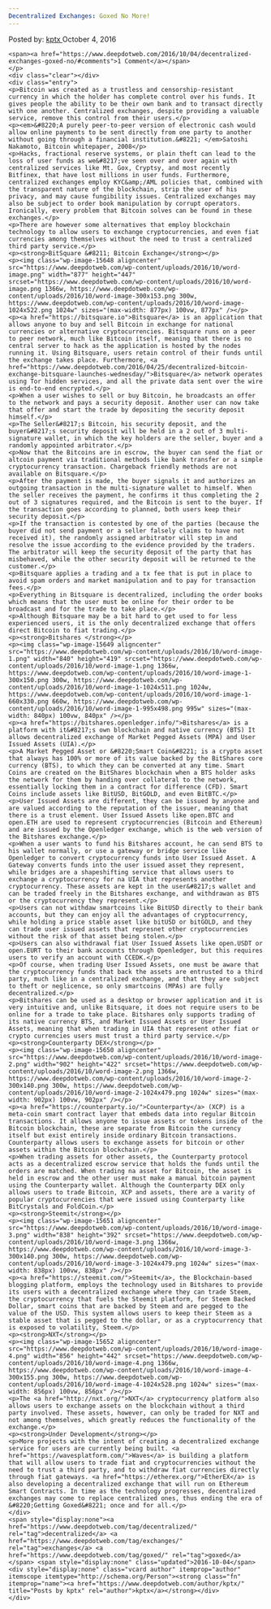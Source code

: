 ```yaml
---
Decentralized Exchanges: Goxed No More!
---
```

<article class="post-listing post-15646 post type-post status-publish format-standard has-post-thumbnail hentry category-deepdot-news tag-decentralized tag-exchanges tag-goxed">
    <div class="post-inner">
    <p class="post-meta">
    <span>Posted by: <a href="https://www.deepdotweb.com/author/kptx/" title="">kptx </a></span>
    <span>October 4, 2016</span>
    
    <span><a href="https://www.deepdotweb.com/2016/10/04/decentralized-exchanges-goxed-no/#comments">1 Comment</a></span>
    </p>
    <div class="clear"></div>
    <div class="entry">
    <p>Bitcoin was created as a trustless and censorship-resistant currency in which the holder has complete control over his funds. It gives people the ability to be their own bank and to transact directly with one another. Centralized exchanges, despite providing a valuable service, remove this control from their users.</p>
    <p><em>&#8220;A purely peer-to-peer version of electronic cash would allow online payments to be sent directly from one party to another without going through a financial institution.&#8221; </em>Satoshi Nakamoto, Bitcoin whitepaper, 2008</p>
    <p>Hacks, fractional reserve systems, or plain theft can lead to the loss of user funds as we&#8217;ve seen over and over again with centralized services like Mt. Gox, Cryptsy, and most recently Bitfinex, that have lost millions in user funds. Furthermore, centralized exchanges employ KYC&amp;/AML policies that, combined with the transparent nature of the blockchain, strip the user of his privacy, and may cause fungibility issues. Centralized exchanges may also be subject to order book manipulation by corrupt operators. Ironically, every problem that Bitcoin solves can be found in these exchanges.</p>
    <p>There are however some alternatives that employ blockchain technology to allow users to exchange cryptocurrencies, and even fiat currencies among themselves without the need to trust a centralized third party service.</p>
    <p><strong>BitSquare &#8211; Bitcoin Exchange</strong></p>
    <p><img class="wp-image-15648 aligncenter" src="https://www.deepdotweb.com/wp-content/uploads/2016/10/word-image.png" width="877" height="447" srcset="https://www.deepdotweb.com/wp-content/uploads/2016/10/word-image.png 1366w, https://www.deepdotweb.com/wp-content/uploads/2016/10/word-image-300x153.png 300w, https://www.deepdotweb.com/wp-content/uploads/2016/10/word-image-1024x522.png 1024w" sizes="(max-width: 877px) 100vw, 877px" /></p>
    <p><a href="https://bitsquare.io">Bitsquare</a> is an application that allows anyone to buy and sell Bitcoin in exchange for national currencies or alternative cryptocurrencies. Bitsquare runs on a peer to peer network, much like Bitcoin itself, meaning that there is no central server to hack as the application is hosted by the nodes running it. Using Bitsquare, users retain control of their funds until the exchange takes place. Furthermore, <a href="https://www.deepdotweb.com/2016/04/25/decentralized-bitcoin-exchange-bitsquare-launches-wednesday/">Bitsquare</a> network operates using Tor hidden services, and all the private data sent over the wire is end­-to-­end encrypted.</p>
    <p>When a user wishes to sell or buy Bitcoin, he broadcasts an offer to the network and pays a security deposit. Another user can now take that offer and start the trade by depositing the security deposit himself.</p>
    <p>The Seller&#8217;s Bitcoin, his security deposit, and the buyer&#8217;s security deposit will be held in a 2 out of 3 multi-signature wallet, in which the key holders are the seller, buyer and a randomly appointed arbitrator.</p>
    <p>Now that the Bitcoins are in escrow, the buyer can send the fiat or altcoin payment via traditional methods like bank transfer or a simple cryptocurrency transaction. Chargeback friendly methods are not available on Bitsquare.</p>
    <p>After the payment is made, the buyer signals it and authorizes an outgoing transaction in the multi-signature wallet to himself. When the seller receives the payment, he confirms it thus completing the 2 out of 3 signatures required, and the Bitcoin is sent to the buyer. If the transaction goes according to planned, both users keep their security deposit.</p>
    <p>If the transaction is contested by one of the parties (because the buyer did not send payment or a seller falsely claims to have not received it), the randomly assigned arbitrator will step in and resolve the issue according to the evidence provided by the traders. The arbitrator will keep the security deposit of the party that has misbehaved, while the other security deposit will be returned to the customer.</p>
    <p>Bitsquare applies a trading and a tx fee that is put in place to avoid spam orders and market manipulation and to pay for transaction fees.</p>
    <p>Everything in Bitsquare is decentralized, including the order books which means that the user must be online for their order to be broadcast and for the trade to take place.</p>
    <p>Although Bitsquare may be a bit hard to get used to for less experienced users, it is the only decentralized exchange that offers direct Bitcoin to fiat trading.</p>
    <p><strong>Bitshares </strong></p>
    <p><img class="wp-image-15649 aligncenter" src="https://www.deepdotweb.com/wp-content/uploads/2016/10/word-image-1.png" width="840" height="419" srcset="https://www.deepdotweb.com/wp-content/uploads/2016/10/word-image-1.png 1366w, https://www.deepdotweb.com/wp-content/uploads/2016/10/word-image-1-300x150.png 300w, https://www.deepdotweb.com/wp-content/uploads/2016/10/word-image-1-1024x511.png 1024w, https://www.deepdotweb.com/wp-content/uploads/2016/10/word-image-1-660x330.png 660w, https://www.deepdotweb.com/wp-content/uploads/2016/10/word-image-1-995x498.png 995w" sizes="(max-width: 840px) 100vw, 840px" /></p>
    <p><a href="https://bitshares.openledger.info/">Bitshares</a> is a platform with it&#8217;s own blockchain and native currency (BTS) It allows decentralized exchange of Market Pegged Assets (MPA) and User Issued Assets (UIA).</p>
    <p>A Market Pegged Asset or &#8220;Smart Coin&#8221; is a crypto asset that always has 100% or more of its value backed by the BitShares core currency (BTS), to which they can be converted at any time. Smart Coins are created on the BitShares blockchain when a BTS holder asks the network for them by handing over collateral to the network, essentially locking them in a contract for difference (CFD). Smart Coins include assets like BitUSD, BitGOLD, and even BitBTC.</p>
    <p>User Issued Assets are different, they can be issued by anyone and are valued according to the reputation of the issuer, meaning that there is a trust element. User Issued Assets like open.BTC and open.ETH are used to represent cryptocurrencies (Bitcoin and Ethereum) and are issued by the Openledger exchange, which is the web version of the Bitshares exchange.</p>
    <p>When a user wants to fund his Bitshares account, he can send BTS to his wallet normally, or use a gateway or bridge service like Openledger to convert cryptocurrency funds into User Issued Asset. A Gateway converts funds into the user issued asset they represent, while bridges are a shapeshifting service that allows users to exchange a cryptocurrency for na UIA that represents another cryptocurrency. These assets are kept in the user&#8217;s wallet and can be traded freely in the Bitshares exchange, and withdrawan as BTS or the cryptocurrency they represent.</p>
    <p>Users can not withdaw smartcoins like BitUSD directly to their bank accounts, but they can enjoy all the advantages of cryptocurrency, while holding a price stable asset like bitUSD or bitGOLD, and they can trade user issued assets that represnet other cryptocurrencies without the risk of that asset being stolen.</p>
    <p>Users can also withdrawal fiat User Issued Assets like open.USDT or open.EURT to their bank accounts through Openledger, but this requires users to verify an account with CCEDK.</p>
    <p>Of course, when trading User Issued Assets, one must be aware that the cryptocurrency funds that back the assets are entrusted to a third party, much like in a centralized exchange, and that they are subject to theft or neglicence, so only smartcoins (MPAs) are fully decentralized.</p>
    <p>Bitshares can be used as a desktop or browser application and it is very intuitive and, unlike Bitsquare, it does not require users to be online for a trade to take place. Bitshares only supports trading of its native currency BTS, and Market Issued Assets or User Issued Assets, meaning that when trading in UIA that represent other fiat or crypto currencies users must trust a third party service.</p>
    <p><strong>Counterparty DEX</strong></p>
    <p><img class="wp-image-15650 aligncenter" src="https://www.deepdotweb.com/wp-content/uploads/2016/10/word-image-2.png" width="902" height="422" srcset="https://www.deepdotweb.com/wp-content/uploads/2016/10/word-image-2.png 1366w, https://www.deepdotweb.com/wp-content/uploads/2016/10/word-image-2-300x140.png 300w, https://www.deepdotweb.com/wp-content/uploads/2016/10/word-image-2-1024x479.png 1024w" sizes="(max-width: 902px) 100vw, 902px" /></p>
    <p><a href="https://counterparty.io/">Counterparty</a> (XCP) is a meta-coin smart contract layer that embeds data into regular Bitcoin transactions. It allows anyone to issue assets or tokens inside of the Bitcoin blockchain, these are separate from Bitcoin the currency itself but exist entirely inside ordinary Bitcoin transactions. Counterparty allows users to exchange assets for bitcoin or other assets within the Bitcoin blockchain.</p>
    <p>When trading assets for other assets, the Counterparty protocol acts as a decentralized escrow service that holds the funds until the orders are matched. When trading na asset for Bitcoin, the asset is held in escrow and the other user must make a manual bitcoin payment using the Counterparty wallet. Although the Counterparty DEX only allows users to trade Bitcoin, XCP and assets, there are a varity of popular cryptocurrencies that were issued using Counterparty like BitCrystals and FoldCoin.</p>
    <p><strong>Steemit</strong></p>
    <p><img class="wp-image-15651 aligncenter" src="https://www.deepdotweb.com/wp-content/uploads/2016/10/word-image-3.png" width="838" height="392" srcset="https://www.deepdotweb.com/wp-content/uploads/2016/10/word-image-3.png 1366w, https://www.deepdotweb.com/wp-content/uploads/2016/10/word-image-3-300x140.png 300w, https://www.deepdotweb.com/wp-content/uploads/2016/10/word-image-3-1024x479.png 1024w" sizes="(max-width: 838px) 100vw, 838px" /></p>
    <p><a href="https://steemit.com/">Steemit</a>, the Blockchain-based blogging platform, employs the technology used in Bitshares to provide its users with a decentralized exchange where they can trade Steem, the cryptocurrency that fuels the Steemit platform, for Steem Backed Dollar, smart coins that are backed by Steem and are pegged to the value of the USD. This system allows users to keep their Steem as a stable asset that is pegged to the dollar, or as a cryptocurrency that is exposed to volatility, Steem.</p>
    <p><strong>NXT</strong></p>
    <p><img class="wp-image-15652 aligncenter" src="https://www.deepdotweb.com/wp-content/uploads/2016/10/word-image-4.png" width="856" height="442" srcset="https://www.deepdotweb.com/wp-content/uploads/2016/10/word-image-4.png 1366w, https://www.deepdotweb.com/wp-content/uploads/2016/10/word-image-4-300x155.png 300w, https://www.deepdotweb.com/wp-content/uploads/2016/10/word-image-4-1024x528.png 1024w" sizes="(max-width: 856px) 100vw, 856px" /></p>
    <p>The <a href="http://nxt.org/">NXT</a> cryptocurrency platform also allows users to exchange assets on the blockchain without a third party involved. These assets, however, can only be traded for NXT and not among themselves, which greatly reduces the functionality of the exchange.</p>
    <p><strong>Under Development</strong></p>
    <p>More projects with the intent of creating a decentralized exchange service for users are currently being built. <a href="https://wavesplatform.com/">Waves</a> is building a platform that will allow users to trade fiat and cryptocurrencies without the need to trust a third party, and to withdraw fiat currencies directly through fiat gateways. <a href="https://etherex.org/">EtherEX</a> is also developing a decentralized exchange that will run on Ethereum Smart Contracts. In time as the technology progresses, decentralized exchanges may come to replace centralized ones, thus ending the era of &#8220;Getting Goxed&#8221; once and for all.</p>
    </div>
    <span style="display:none"><a href="https://www.deepdotweb.com/tag/decentralized/" rel="tag">decentralized</a> <a href="https://www.deepdotweb.com/tag/exchanges/" rel="tag">exchanges</a> <a href="https://www.deepdotweb.com/tag/goxed/" rel="tag">goxed</a></span> <span style="display:none" class="updated">2016-10-04</span>
    <div style="display:none" class="vcard author" itemprop="author" itemscope itemtype="http://schema.org/Person"><strong class="fn" itemprop="name"><a href="https://www.deepdotweb.com/author/kptx/" title="Posts by kptx" rel="author">kptx</a></strong></div>
    </div>
</article>

